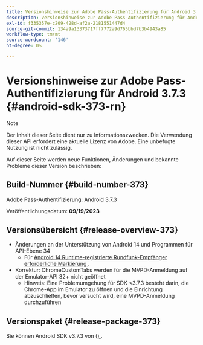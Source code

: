 ```yaml
---
title: Versionshinweise zur Adobe Pass-Authentifizierung für Android 3.7.3
description: Versionshinweise zur Adobe Pass-Authentifizierung für Android 3.7.3
exl-id: f335357e-c209-428d-af2a-2181551447d4
source-git-commit: 134a9a13373717ff7772a9d765bbd7b3b4943a85
workflow-type: tm+mt
source-wordcount: '146'
ht-degree: 0%

---
```


# Versionshinweise zur Adobe Pass-Authentifizierung für Android 3.7.3 {#android-sdk-373-rn}

>[!NOTE]
>
>Der Inhalt dieser Seite dient nur zu Informationszwecken. Die Verwendung dieser API erfordert eine aktuelle Lizenz von Adobe. Eine unbefugte Nutzung ist nicht zulässig.

Auf dieser Seite werden neue Funktionen, Änderungen und bekannte Probleme dieser Version beschrieben:

## Build-Nummer {#build-number-373}

Adobe Pass-Authentifizierung: Android 3.7.3

Veröffentlichungsdatum: **09/19/2023**

## Versionsübersicht {#release-overview-373}

* Änderungen an der Unterstützung von Android 14 und Programmen für API-Ebene 34
   * Für [Android 14 Runtime-registrierte Rundfunk-Empfänger erforderliche Markierung ](https://developer.android.com/about/versions/14/behavior-changes-14#runtime-receivers-exported).
* Korrektur: ChromeCustomTabs werden für die MVPD-Anmeldung auf der Emulator-API 32+ nicht geöffnet
   * Hinweis: Eine Problemumgehung für SDK &lt;3.7.3 besteht darin, die Chrome-App im Emulator zu öffnen und die Einrichtung abzuschließen, bevor versucht wird, eine MVPD-Anmeldung durchzuführen

## Versionspaket {#release-package-373}

Sie können Android SDK v3.7.3 von ([) ](https://tve.zendesk.com/hc/en-us/articles/204963219-Android-Native-AccessEnabler-Library).
